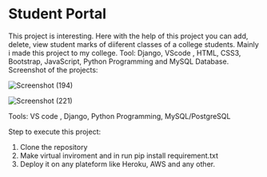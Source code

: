 # Student Portal
This project is interesting. Here with the help of this project you can add, delete, view student marks of diiferent classes of a college students. Mainly i made this project to my college.
Tool: Django, VScode , HTML, CSS3, Bootstrap, JavaScript, Python Programming and MySQL Database.
Screenshot of the projects:

![Screenshot (194)](https://user-images.githubusercontent.com/56572543/119272489-c5013500-bc23-11eb-8caf-07ced0a01b29.png)




![Screenshot (221)](https://user-images.githubusercontent.com/56572543/120843690-0979c280-c58c-11eb-8f78-221da88f47ae.png)


Tools: VS code , Django, Python Programming, MySQL/PostgreSQL

Step to execute this project:

1. Clone the repository 
2. Make virtual inviroment and in run pip install requirement.txt
3. Deploy it on any plateform like Heroku, AWS and any other.

